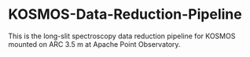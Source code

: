 # KOSMOS-Data-Reduction-Pipeline
This is the long-slit spectroscopy data reduction pipeline for KOSMOS mounted on ARC 3.5 m at Apache Point Observatory. 

